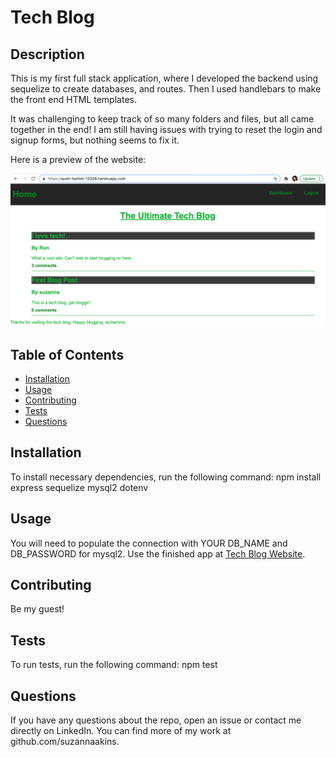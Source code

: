 
# Tech Blog

## Description
This is my first full stack application, where I developed the backend using sequelize to create databases, and routes. Then I used handlebars to make the front end HTML templates.  

It was challenging to keep track of so many folders and files, but all came together in the end!  I am still having issues with trying to reset the login and signup forms, but nothing seems to fix it.

Here is a preview of the website: 

![Preview](./utils/photos/screenshot.png)

## Table of Contents
* [Installation](#installation)
* [Usage](#usage)
* [Contributing](#contributing)
* [Tests](#tests)
* [Questions](#questions)

## Installation
To install necessary dependencies, run the following command:
npm install express sequelize mysql2 dotenv

## Usage
You will need to populate the connection with YOUR DB_NAME and DB_PASSWORD for mysql2.
Use the finished app at [Tech Blog Website](https://quiet-hamlet-13328.herokuapp.com/).

## Contributing
Be my guest!

## Tests
To run tests, run the following command: 
npm test

## Questions
If you have any questions about the repo, open an issue or contact me directly on LinkedIn.
You can find more of my work at github.com/suzannaakins.
